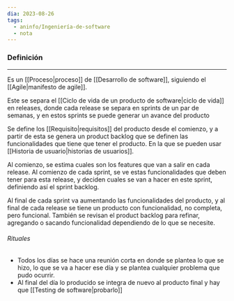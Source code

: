 ```yaml
---
dia: 2023-08-26
tags:
  - aninfo/Ingeniería-de-software
  - nota
---
```

### Definición
---
Es un [[Proceso|proceso]] de [[Desarrollo de software]], siguiendo el [[Agile|manifesto de agile]].

Este se separa el [[Ciclo de vida de un producto de software|ciclo de vida]] en releases, donde cada release se separa en sprints de un par de semanas, y en estos sprints se puede generar un avance del producto

Se define los [[Requisito|requisitos]] del producto desde el comienzo, y a partir de esta se genera un product backlog que se definen las funcionalidades que tiene que tener el producto. En la que se pueden usar [[Historia de usuario|historias de usuarios]]. 

Al comienzo, se estima cuales son los features que van a salir en cada release. Al comienzo de cada sprint, se ve estas funcionalidades que deben tener para esta release, y deciden cuales se van a hacer en este sprint, definiendo así el sprint backlog.

Al final de cada sprint va aumentando las funcionalidades del producto, y al final de cada release se tiene un producto con funcionalidad, no completa, pero funcional. También se revisan el product backlog para refinar, agregando o sacando funcionalidad dependiendo de lo que se necesite.

###### Rituales
* Todos los días se hace una reunión corta en donde se plantea lo que se hizo, lo que se va a hacer ese día y se plantea cualquier problema que pudo ocurrir.
* Al final del día lo producido se integra de nuevo al producto final y hay que [[Testing de software|probarlo]]